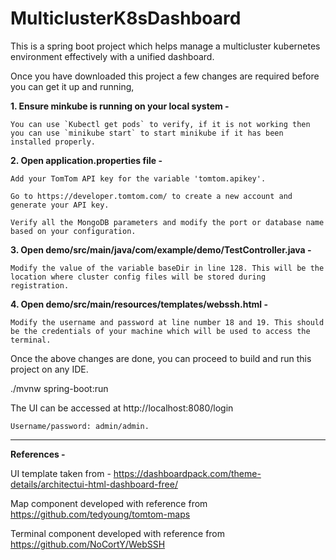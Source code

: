 # MulticlusterK8sDashboard

This is a spring boot project which helps manage a multicluster kubernetes environment effectively with a unified dashboard.

Once you have downloaded this project a few changes are required before you can get it up and running,

**1. Ensure minkube is running on your local system -**
    
    You can use `Kubectl get pods` to verify, if it is not working then you can use `minikube start` to start minikube if it has been installed properly.

**2. Open application.properties file -** 

    Add your TomTom API key for the variable '﻿tomtom.apikey'.
    
    Go to https://developer.tomtom.com/ to create a new account and generate your API key.

    Verify all the MongoDB parameters and modify the port or database name based on your configuration.

**3. Open demo/src/main/java/com/example/demo/TestController.java -**

    Modify the value of the variable baseDir in line 128. This will be the location where cluster config files will be stored during registration.

**4. Open demo/src/main/resources/templates/webssh.html -** 

    Modify the username and password at line number 18 and 19. This should be the credentials of your machine which will be used to access the terminal.

Once the above changes are done, you can proceed to build and run this project on any IDE.

./mvnw spring-boot:run

The UI can be accessed at http://localhost:8080/login

    Username/password: admin/admin.


-----------------------------------------------------------------------------------------------------


**References -** 

UI template taken from - https://dashboardpack.com/theme-details/architectui-html-dashboard-free/

Map component developed with reference from https://github.com/tedyoung/tomtom-maps

Terminal component developed with reference from https://github.com/NoCortY/WebSSH
